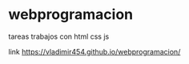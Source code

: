 # webprogramacion
tareas trabajos con html css js




 link https://vladimir454.github.io/webprogramacion/
